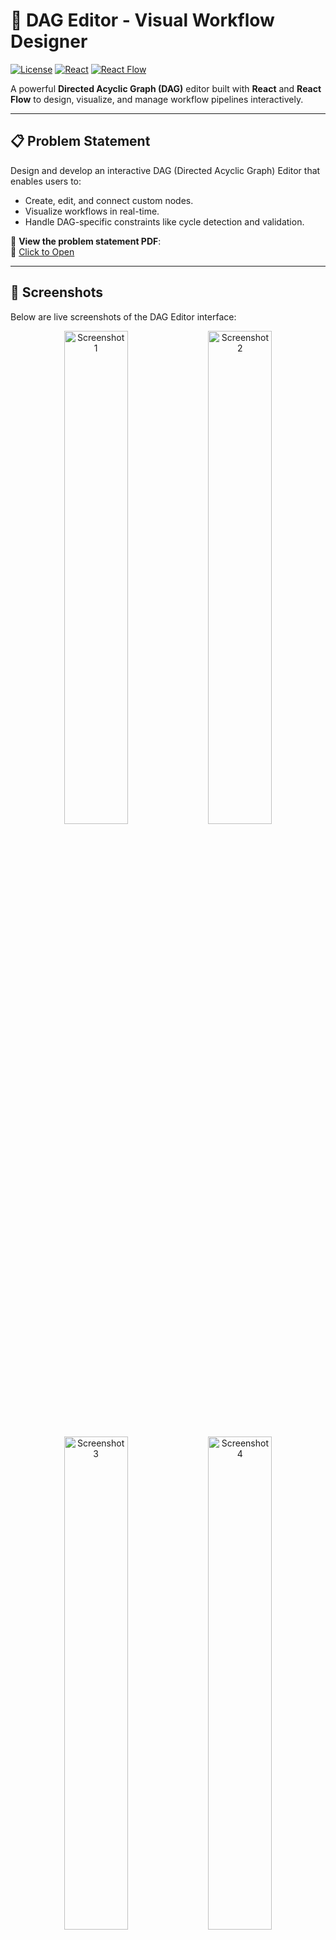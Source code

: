 # 🚀 DAG Editor - Visual Workflow Designer

[![License](https://img.shields.io/badge/license-MIT-blue.svg)](LICENSE)
[![React](https://img.shields.io/badge/react-%2320232a.svg?logo=react)](https://reactjs.org/)
[![React Flow](https://img.shields.io/badge/react%20flow-%2361DAFB.svg?logo=react)](https://reactflow.dev/)

A powerful **Directed Acyclic Graph (DAG)** editor built with **React** and **React Flow** to design, visualize, and manage workflow pipelines interactively.

---

## 📋 Problem Statement

Design and develop an interactive DAG (Directed Acyclic Graph) Editor that enables users to:
- Create, edit, and connect custom nodes.
- Visualize workflows in real-time.
- Handle DAG-specific constraints like cycle detection and validation.

📄 **View the problem statement PDF**:  
🔗 [Click to Open](https://drive.google.com/file/d/10mTmic435GnrSVxH-69gYt9JGHTvcR4w/view?usp=sharing)

---

## 📸 Screenshots

Below are live screenshots of the DAG Editor interface:

<p align="center">
  <img src="https://drive.google.com/uc?id=1vp5Xh6_hlXapTAa77yvbB0LY7Z29kWJq" alt="Screenshot 1" width="45%" />

  <img src="https://drive.google.com/uc?id=1WwRWnzqV1mg0N6LNAprMqrIXS1jm_3Wy" alt="Screenshot 2" width="45%" />
</p>



<p align="center">
  <img src="https://drive.google.com/uc?id=1pB_y3INyDIzjeCQ7_EqXYW2BX1F8m0Jt" alt="Screenshot 3" width="45%" />
  <img src="https://drive.google.com/uc?id=1pB_y3INyDIzjeCQ7_EqXYW2BX1F8m0Jt" alt="Screenshot 4" width="45%" />
</p>


---

## 📹 Demo Video

Here is a complete walkthrough of the DAG Editor project in action:

## 📹 Demo Video

<p align="center">
  <iframe src="https://drive.google.com/file/d/1MNcKcnVhhF22zehhphNC77n-9amr277P/preview" 
          width="640" height="360" allow="autoplay; encrypted-media" allowfullscreen>
  </iframe>
</p>


---

## 🌐 Live Deployment (Coming Soon)

Once deployed, the Vercel live link will be updated here.

---

## 🚀 Features

### 🔧 Node Management
- Add nodes via prompt input
- Enforce unique node names to avoid conflicts
- Support for various node types: input, process, output

### 🔁 Edge & Graph Control
- Connect nodes with validation
- Prevent circular dependencies
- Undo/Redo and delete nodes and edges

### 🧭 Layout & Visualization
- Zoom, pan, and auto-layout support
- View graph structure as JSON
- Dynamic updates on changes

---

## 🛠 Tech Stack

| Category        | Technologies                          |
|-----------------|---------------------------------------|
| **Frontend**    | React, React Flow, Dagre.js           |
| **State**       | Context API, Custom Reducers          |
| **Styling**     | CSS Modules, Responsive Design        |
| **UI/UX**       | DALL·E (Visual Assets), React Icons   |
| **Deployment**  | Vercel                                |

---

## 🧩 Architectural Decisions

- **React Flow** is used for rendering and managing graph visuals.
- **Custom context + reducers** for handling graph state (nodes, edges, validations).
- **Unique node enforcement** to prevent semantic confusion.
- Modular component design ensures maintainability and scalability.
- **Dagre layout** improves graph clarity via automatic node positioning.

---

## 🐞 Challenges Faced

1. **Cycle Detection**  
   Ensuring the graph remains acyclic was a major logic hurdle. Circular dependencies had to be prevented both during manual and programmatic edge connections.

2. **Unique Node Names**  
   Initially, nodes with identical names were allowed, creating ambiguity in edge logic. Solved by validating unique IDs and labels before node creation.

3. **Graph Lifecycle Issues**  
   During updates and deletions, syncing node positions and maintaining graph integrity required careful use of React Flow hooks and reducer-based updates.

4. **Visual Design & UX**  
   Achieving a clean UI took iterations. Styling needed to adapt well for various screen sizes and devices. DALL·E and design inspiration helped polish the visuals.

---

## 📦 Installation & Setup

To run the project locally:

### 1. Clone the repository
```bash
git clone https://github.com/yourusername/dag-editor.git
cd dag-editor
